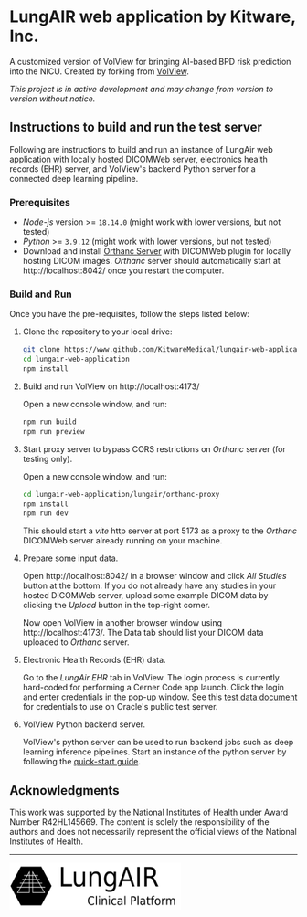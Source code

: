 # LungAIR web application by Kitware, Inc.

A customized version of VolView for bringing AI-based BPD risk prediction into the NICU.
Created by forking from [VolView](https://github.com/kitware/volview).

_This project is in active development and may change from version to version without notice._

## Instructions to build and run the test server
Following are instructions to build and run an instance of LungAir web application with
locally hosted DICOMWeb server, electronics health records (EHR) server, and VolView's
backend Python server for a connected deep learning pipeline.

### Prerequisites
- _Node-js_ version >= `18.14.0` (might work with lower versions, but not tested)
- _Python_ >= `3.9.12` (might work with lower versions, but not tested)
- Download and install [Orthanc Server](https://www.orthanc-server.com/download.php)
  with DICOMWeb plugin for locally hosting DICOM images.
  _Orthanc_ server should automatically start at http://localhost:8042/ once you restart the
  computer.

### Build and Run
Once you have the pre-requisites, follow the steps listed below:

1. Clone the repository to your local drive:
    ```bash
    git clone https://www.github.com/KitwareMedical/lungair-web-application --branch=lungair-main
    cd lungair-web-application
    npm install
    ```

2. Build and run VolView on http://localhost:4173/ 

    Open a new console window, and run:
    ```bash
    npm run build
    npm run preview
    ```

3. Start proxy server to bypass CORS restrictions on _Orthanc_ server (for testing only).

    Open a new console window, and run:
    ```bash
    cd lungair-web-application/lungair/orthanc-proxy
    npm install
    npm run dev
    ```
    This should start a _vite_ http server at port 5173 as a proxy to the _Orthanc_ DICOMWeb
    server already running on your machine.

4. Prepare some input data.

    Open http://localhost:8042/ in a browser window and click _All Studies_ button at the bottom.
    If you do not already have any studies in your hosted DICOMWeb server, upload some example
    DICOM data by clicking the _Upload_ button in the top-right corner.

    Now open VolView in another browser window using http://localhost:4173/.
    The Data tab should list your DICOM data uploaded to _Orthanc_ server.

5. Electronic Health Records (EHR) data.

   Go to the _LungAir EHR_ tab in VolView. The login process is currently hard-coded for
   performing a Cerner Code app launch. Click the login and enter credentials in the
   pop-up window. See this [test data document](https://docs.google.com/document/d/10RnVyF1etl_17pyCyK96tyhUWRbrTyEcqpwzW-Z-Ybs/edit)
   for credentials to use on Oracle's public test server.

6. VolView Python backend server.

   VolView's python server can be used to run backend jobs such as deep learning inference pipelines.
   Start an instance of the python server by following the [quick-start guide](../documentation/content/doc/server-dev.md#starting-the-server).

## Acknowledgments

This work was supported by the National Institutes of Health under Award Number R42HL145669.
The content is solely the responsibility of the authors and does not necessarily represent
the official views of the National Institutes of Health.

---

<img src="../lungair/resources/logo.png" width=300 />
